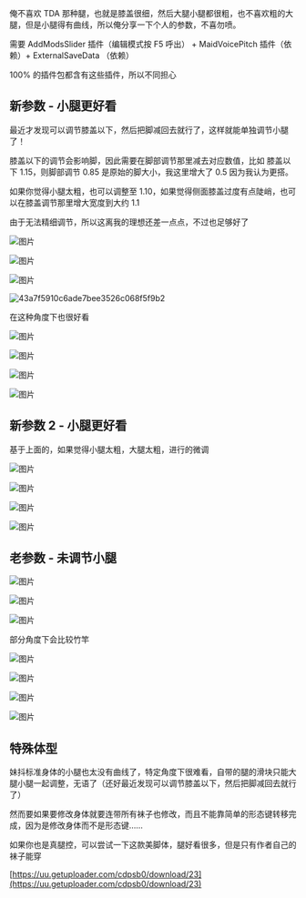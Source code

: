 俺不喜欢 TDA 那种腿，也就是膝盖很细，然后大腿小腿都很粗，也不喜欢粗的大腿，但是小腿得有曲线，所以俺分享一下个人的参数，不喜勿喷。


需要 AddModsSlider 插件（编辑模式按 F5 呼出） + MaidVoicePitch 插件（依赖）+ ExternalSaveData （依赖）

100% 的插件包都含有这些插件，所以不同担心

## 新参数 - 小腿更好看

最近才发现可以调节膝盖以下，然后把脚减回去就行了，这样就能单独调节小腿了！

膝盖以下的调节会影响脚，因此需要在脚部调节那里减去对应数值，比如 膝盖以下 1.15，则脚部调节 0.85 是原始的脚大小，我这里增大了 0.5 因为我认为更搭。

如果你觉得小腿太粗，也可以调整至 1.10，如果觉得侧面膝盖过度有点陡峭，也可以在膝盖调节那里增大宽度到大约 1.1

由于无法精细调节，所以这离我的理想还差一点点，不过也足够好了

![图片](https://github.com/user-attachments/assets/4242e3f8-7fc4-4579-ba3c-df4ea28eb3d2)


![图片](https://github.com/user-attachments/assets/5b24310f-e852-48dd-94b8-dec4fbac31f1)


![图片](https://github.com/user-attachments/assets/64e61f08-35d8-411c-a477-957b035aa23b)

![43a7f5910c6ade7bee3526c068f5f9b2](https://github.com/user-attachments/assets/0690b54b-a7b2-4cd4-bc6e-bdfed0e54e95)


在这种角度下也很好看

![图片](https://github.com/user-attachments/assets/dd75c552-4666-446a-b1fb-ed90beaa6d86)

![图片](https://github.com/user-attachments/assets/a8b890c9-f5cd-4a53-8109-7ed41694c1df)

![图片](https://github.com/user-attachments/assets/15f5f483-67df-413f-810f-347af94890c0)

![图片](https://github.com/user-attachments/assets/cc95d80a-e770-40eb-ad1a-16f1632e3457)


## 新参数 2 - 小腿更好看

基于上面的，如果觉得小腿太粗，大腿太粗，进行的微调

![图片](https://github.com/user-attachments/assets/3517d378-d90b-4984-9182-01dc70c10267)

![图片](https://github.com/user-attachments/assets/087eb110-7653-4387-870b-7a1344e3577e)

![图片](https://github.com/user-attachments/assets/a929edda-4956-497e-915a-6e43992ca616)

![图片](https://github.com/user-attachments/assets/b932cb6d-30ad-4868-bd30-893c1c501f15)


## 老参数 - 未调节小腿

![图片](https://github.com/user-attachments/assets/087eb110-7653-4387-870b-7a1344e3577e)

![图片](https://github.com/user-attachments/assets/3bd2b71c-5ee1-4090-bc5b-8922d621254a)

![图片](https://github.com/user-attachments/assets/21b32268-8376-441d-bace-a57be55818ef)


部分角度下会比较竹竿



![图片](https://github.com/user-attachments/assets/581af7e4-8d77-48c4-94a7-d6e7b163d887)

![图片](https://github.com/user-attachments/assets/201a4041-a52b-4c9b-a782-128ea23da692)

![图片](https://github.com/user-attachments/assets/d87b5d55-9940-4d0f-92f9-6108004bca3c)

![图片](https://github.com/user-attachments/assets/c3be714c-d2d6-4716-9214-e5c8d5100627)



## 特殊体型

妹抖标准身体的小腿也太没有曲线了，特定角度下很难看，自带的腿的滑块只能大腿小腿一起调整，无语了（还好最近发现可以调节膝盖以下，然后把脚减回去就行了）

然而要如果要修改身体就要连带所有袜子也修改，而且不能靠简单的形态键转移完成，因为是修改身体而不是形态键……

如果你也是真腿控，可以尝试一下这款美脚体，腿好看很多，但是只有作者自己的袜子能穿

[https://uu.getuploader.com/cdpsb0/download/23](https://uu.getuploader.com/cdpsb0/download/23)


